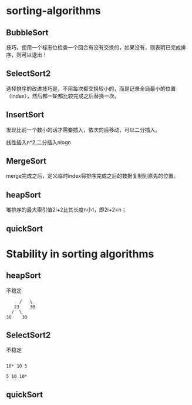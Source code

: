 # sorting-algorithms

## BubbleSort

技巧，使用一个标志位检查一个回合有没有交换的，如果没有，则表明已完成排序，则可以退出！

## SelectSort2

选择排序的改进技巧是，不用每次都交换较小的，而是记录全局最小的位置（index），然后都一轮都比较完成之后替换一次。

## InsertSort

发现比前一个数小的话才需要插入，依次向后移动，可以二分插入。

线性插入n^2,二分插入nlogn

## MergeSort

merge完成之后，定义临时index将排序完成之后的数据复制到原先的位置。

## heapSort

堆排序的最大索引值2i+2比其长度n小1，即2i+2<n；

## quickSort





# Stability in sorting algorithms

## heapSort

不稳定

```
     /   \
   23    30
  /  \
30    30
```

## SelectSort2

不稳定

```

10* 10 5

5 10 10*
```

## quickSort




